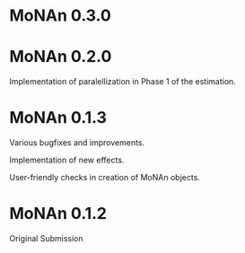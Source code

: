 # MoNAn 0.3.0

# MoNAn 0.2.0

Implementation of paralellization in Phase 1 of the estimation.

# MoNAn 0.1.3

Various bugfixes and improvements.

Implementation of new effects.

User-friendly checks in creation of MoNAn objects.

# MoNAn 0.1.2

Original Submission
